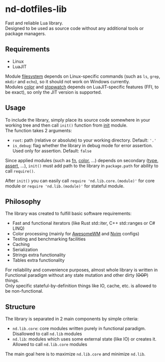 # nd-dotfiles-lib

Fast and reliable Lua library.  
Designed to be used as source code without any additional tools or package managers.

## Requirements

- Linux
- LuaJIT

Module [filesystem](../main/src/nd/lib/fs.lua) depends on Linux-specific commands (such as `ls`, `grep`, `mkdir` and `echo`), so it should not work on Windows currently.  
Modules [color](../main/src/nd/lib/core/color.lua) and [stopwatch](../main/src/nd/lib/core/sw.lua) depends on LuaJIT-specific features (FFI, to be exact), so only the JIT version is supported.

## Usage

To include the library, simply place its source code somewhere in your working tree and then call `init()` function from [init](../main/src/init.lua) module.  
The function takes 2 arguments:
- `root`: path (relative or absolute) to your working directory. Default: `'.'`
- `is_debug`: flag whether the library in debug mode for error assertion. Used only for assertion. Default: `false`

Since applied modules (such as [fn](../main/src/nd/lib/core/fn.lua), [color](../main/src/nd/lib/core/color.lua), ...) depends on secondary ([type](../main/src/nd/lib/core/type.lua), [assert](../main/src/nd/lib/core/assert.lua), ...), `init()` must add path to the library in `package.path` for ability to call `require()`.  
  
After `init()` you can easily call `require 'nd.lib.core.(module)'` for core module or `require 'nd.lib.(module)'` for stateful module.

## Philosophy

The library was created to fulfill basic software requirements:
- Fast and functional iterators (like Rust std::iter, C++ std::ranges or C# LINQ)
- Color processing (mainly for [AwesomeWM](https://github.com/GermanOdilov/nd-dotfiles-awesome) and [Nvim](https://github.com/GermanOdilov/nd-dotfiles-nvim) configs)
- Testing and benchmarking facilities
- Caching
- Serialization
- Strings extra functionality
- Tables extra functionality

For reliability and convenience purposes, almost whole library is written in Functional paradigm without any state mutation and other dirty (~~OOP~~) things.  
Only specific stateful-by-definition things like IO, cache, etc. is allowed to be non-functional.

## Structure

The library is separated in 2 main components by simple criteria:

- `nd.lib.core`: core modules written purely in functional paradigm. Disallowed to call `nd.lib` modules
- `nd.lib`: modules which uses some external state (like IO) or creates it. Allowed to call `nd.lib.core` modules

The main goal here is to maximize `nd.lib.core` and minimize `nd.lib`.

